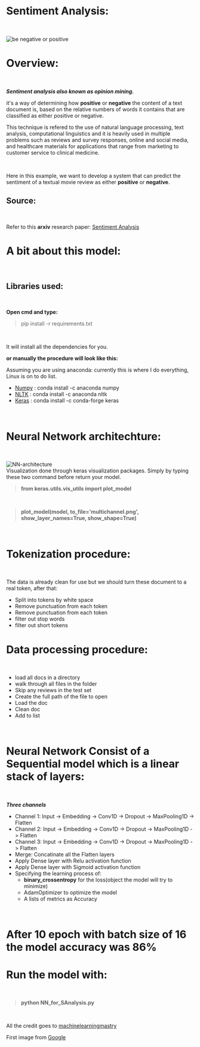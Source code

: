 # Sentiment Analysis:
<br>

![be negative or positive](https://github.com/samiarja/sentiment-analysis/blob/master/neg-pos.PNG)

# Overview:
<br>

***Sentiment analysis also known as opinion mining.***
<br> 

it's a way of determining how **positive** or **negative** the content of a text document is, based on the relative numbers of words it contains that are classified as either positive or negative.
<br>

This technique is refered to the use of natural language processing, text analysis, computational linguistics and it is heavily used in multiple problems such as reviews and survey responses, online and social media, and healthcare materials for applications that range from marketing to customer service to clinical medicine.

<br>

Here in this example, we want to develop a system that can predict the sentiment of a textual movie review as either **positive** or
**negative**.

## Source:
<br>

Refer to this **arxiv** research paper: [Sentiment Analysis](http://xxx.lanl.gov/abs/cs/0409058)
<br>

# A bit about this model:
<br>

## Libraries used:
<br>

**Open cmd and type:**
<br>
> pip install -r requirements.txt
<br>

It will install all the dependencies for you.
<br>

**or manually the procedure will look like this:**
<br>

Assuming you are using anaconda: currently this is where I do everything, Linux is on to do list.

* [Numpy](https://anaconda.org/anaconda/numpy) : conda install -c anaconda numpy 
* [NLTK](https://anaconda.org/anaconda/nltk) : conda install -c anaconda nltk
* [Keras](https://anaconda.org/conda-forge/keras) : conda install -c conda-forge keras

<br>

# Neural Network architechture:
<br>

![NN-architecture](https://github.com/samiarja/sentiment-analysis/blob/master/multichannel.png)
<br>
Visualization done through keras visualization packages. Simply by typing these two command before return your model.

> **from keras.utils.vis_utils import plot_model**
<br>

> **plot_model(model, to_file='multichannel.png', show_layer_names=True, show_shape=True)**
<br>

# Tokenization procedure:
<br>

The data is already clean for use but we should turn these document to a real token, after that:
<br>

* Split into tokens by white space
* Remove punctuation from each token
* Remove punctuation from each token
* filter out stop words
* filter out short tokens

# Data processing procedure:
<br>

* load all docs in a directory
* walk through all files in the folder
* Skip any reviews in the test set
* Create the full path of the file to open
* Load the doc
* Clean doc
* Add to list
<br>

# Neural Network Consist of a Sequential model which is a linear stack of layers:
<br>

***Three channels***
<br>

* Channel 1: Input -> Embedding -> Conv1D -> Dropout -> MaxPooling1D -> Flatten
* Channel 2: Input -> Embedding -> Conv1D -> Dropout -> MaxPooling1D -> Flatten
* Channel 3: Input -> Embedding -> Conv1D -> Dropout -> MaxPooling1D -> Flatten
* Merge: Concatinate all the Flatten layers
* Apply Dense layer with Relu activation function
* Apply Dense layer with Sigmoid activation function
* Specifying the learning process of:
  * **binary_crossentropy** for the loss(object the model will try to minimize)
  * AdamOptimizer to optimize the model
  * A lists of metrics as Accuracy 
<br>

# After 10 epoch with batch size of 16 the model accuracy was 86%

# Run the model with:
<br>

> **python NN_for_SAnalysis.py** 
<br>

All the credit goes to [machinelearningmastry](https://machinelearningmastery.com)
<br>

First image from [Google](https://www.google.com.au/)
